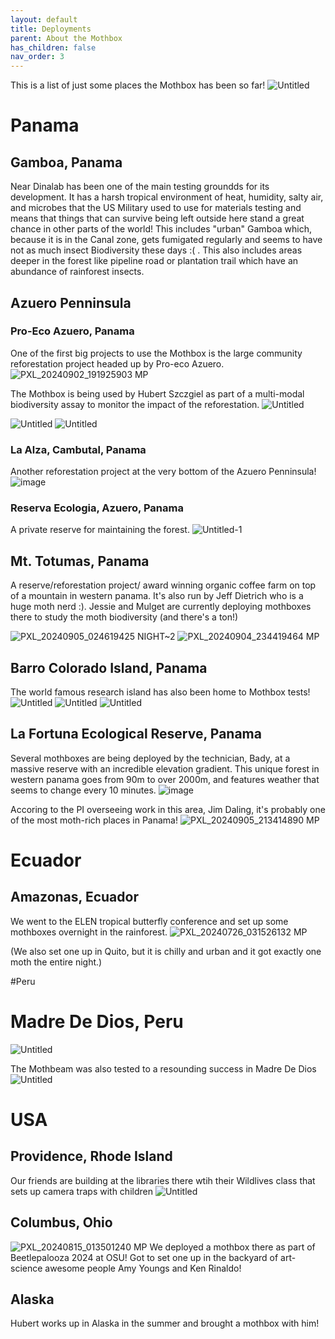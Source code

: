 ```yaml
---
layout: default
title: Deployments
parent: About the Mothbox
has_children: false
nav_order: 3
---
```


This is a list of just some places the Mothbox has been so far!
![Untitled](https://github.com/Digital-Naturalism-Laboratories/Mothbox/assets/742627/5e2ef5ef-b831-48c8-be1d-4448b589193f)

# Panama
## Gamboa, Panama
Near Dinalab has been one of the main testing groundds for its development. It has a harsh tropical environment of heat, humidity, salty air, and microbes that the US Military used to use for materials testing and means that things that can survive being left outside here stand a great chance in other parts of the world! This includes "urban" Gamboa which, because it is in the Canal zone, gets fumigated regularly and seems to have not as much insect Biodiversity these days :( . This also includes areas deeper in the forest like pipeline road or plantation trail which have an abundance of rainforest insects.



## Azuero Penninsula 

### Pro-Eco Azuero, Panama
One of the first big projects to use the Mothbox is the large community reforestation project headed up by Pro-eco Azuero. 
![PXL_20240902_191925903 MP](https://github.com/user-attachments/assets/773a1582-c600-45e4-9176-544acdab91c6)

The Mothbox is being used by Hubert Szczgiel as part of a multi-modal biodiversity assay to monitor the impact of the reforestation.
![Untitled](https://github.com/Digital-Naturalism-Laboratories/Mothbox/assets/742627/d5e6c8e5-c1b5-4987-af3b-e92702a78344)


![Untitled](https://github.com/Digital-Naturalism-Laboratories/Mothbox/assets/742627/f7a802b8-c4ee-4fb1-ac8b-a2baa97649f9)
![Untitled](https://github.com/Digital-Naturalism-Laboratories/Mothbox/assets/742627/f7a802b8-c4ee-4fb1-ac8b-a2baa97649f9)


### La Alza, Cambutal, Panama
Another reforestation project at the very bottom of the Azuero Penninsula!
![image](https://github.com/user-attachments/assets/c76961af-4725-4b31-b094-95b9f81c8f24)


### Reserva Ecologia, Azuero, Panama
A private reserve for maintaining the forest.
![Untitled-1](https://github.com/user-attachments/assets/9ca56cc4-bad1-4d09-ab56-1c67c4102fde)


## Mt. Totumas, Panama
A reserve/reforestation project/ award winning organic coffee farm on top of a mountain in western panama. It's also run by Jeff Dietrich who is a huge moth nerd :). Jessie and Mulget are currently deploying mothboxes there to study the moth biodiversity (and there's a ton!)

![PXL_20240905_024619425 NIGHT~2](https://github.com/user-attachments/assets/0f8fac7a-5350-48ad-b428-d011f63effa6)
![PXL_20240904_234419464 MP](https://github.com/user-attachments/assets/a46d95db-e89f-46d4-9eb0-74fecb9511fb)



## Barro Colorado Island, Panama
The world famous research island has also been home to Mothbox tests!
![Untitled](https://github.com/Digital-Naturalism-Laboratories/Mothbox/assets/742627/1d7f544d-3939-48de-ab7c-da02a9de816b)
![Untitled](https://github.com/Digital-Naturalism-Laboratories/Mothbox/assets/742627/f09bf4ee-0d81-4f5f-9983-d7cb838c9fcc)
![Untitled](https://github.com/Digital-Naturalism-Laboratories/Mothbox/assets/742627/f1e5e95e-a7eb-4db1-b431-9e58b7b3dfa0)


## La Fortuna Ecological Reserve, Panama
Several mothboxes are being deployed by the technician, Bady, at a massive reserve with an incredible elevation gradient. This unique forest in western panama goes from 90m to over 2000m, and features weather that seems to change every 10 minutes. 
![image](https://github.com/user-attachments/assets/bac4e950-2982-4915-bbb6-744dc5a8acce)

Accoring to the PI overseeing work in this area, Jim Daling, it's probably one of the most moth-rich places in Panama!
![PXL_20240905_213414890 MP](https://github.com/user-attachments/assets/e0de6394-7871-43d9-98fd-45963bc44037)





# Ecuador
## Amazonas, Ecuador
We went to the ELEN tropical butterfly conference and set up some mothboxes overnight in the rainforest.
![PXL_20240726_031526132 MP](https://github.com/user-attachments/assets/2aafe962-8fc9-4e45-a4c1-5842c8837b2c)

(We also set one up in Quito, but it is chilly and urban and it got exactly one moth the entire night.)

#Peru

# Madre De Dios, Peru
![Untitled](https://github.com/Digital-Naturalism-Laboratories/Mothbox/assets/742627/a550d7a4-37c1-4d0f-b542-a9406cb97942)

The Mothbeam was also tested to a resounding success in Madre De Dios
![Untitled](https://github.com/Digital-Naturalism-Laboratories/Mothbox/assets/742627/aaa0ec0d-8086-4983-b098-cce9de719fd3)

# USA

## Providence, Rhode Island
Our friends are building at the libraries there wtih their Wildlives class that sets up camera traps with children
![Untitled](https://github.com/user-attachments/assets/36149ac6-2f1e-44c0-8ce8-cbbfcc682b6d)

## Columbus, Ohio
![PXL_20240815_013501240 MP](https://github.com/user-attachments/assets/cc384e51-26eb-4c36-abd2-b8dd6796c7f2)
We deployed a mothbox there as part of Beetlepalooza 2024 at OSU! Got to set one up in the backyard of art-science awesome people Amy Youngs and Ken Rinaldo!

## Alaska
Hubert works up in Alaska in the summer and brought a mothbox with him!
